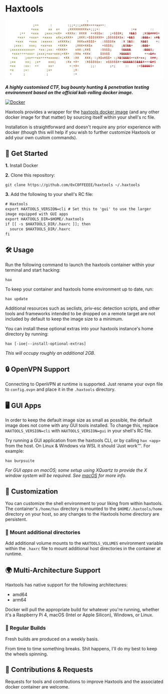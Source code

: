 # Haxtools

![Haxtools logo](docs/logo.png)

***A highly customised CTF, bug bounty hunting & penetration testing environment based on the official kali-rolling docker image.***

[![Docker](https://github.com/0xC0FFEEEE/haxtools/actions/workflows/docker-ci.yml/badge.svg)](https://github.com/0xC0FFEEEE/haxtools/actions/workflows/docker-ci.yml)


Haxtools provides a wrapper for the [haxtools docker image](https://hub.docker.com/repository/docker/infosux/haxtools/general) (and any other docker image for that matter) by sourcing itself within your shell's rc file.

Installation is straightforward and doesn't require any prior experience with docker (though this will help if you wish to further customize Haxtools or add your own custom commands).

## 🚀 Get Started
**1.** Install Docker

**2.** Clone this repository:
```
git clone https://github.com/0xC0FFEEEE/haxtools ~/.haxtools
```

**3.** Add the following to your shell's RC file:
```
# Haxtools
export HAXTOOLS_VERSION=cli # Set this to 'gui' to use the larger image equipped with GUI apps
export HAXTOOLS_DIR=$HOME/.haxtools
if [[ -s $HAXTOOLS_DIR/.haxrc ]]; then
  source $HAXTOOLS_DIR/.haxrc
fi
```

## 🛠️ Usage

Run the following command to launch the haxtools container within your terminal and start hacking:

```
hax
```

To keep your container and haxtools home environment up to date, run:

```
hax update
```

Additional resources such as seclists, priv-esc detection scripts, and other tools and frameworks intended to be dropped on a remote target are not included by default to keep the image size to a minimum.

You can install these optional extras into your haxtools instance's home directory by running:

```
hax [-ioe|--install-optional-extras]
```
*This will occupy roughly an additional 2GB*.

## 🔒 OpenVPN Support

Connecting to OpenVPN at runtime is supported. Just rename your ovpn file to `config.ovpn` and place it in the `.haxtools` directory.

## 🖥️ GUI Apps

In order to keep the default image size as small as possible, the default image does not come with any GUI tools installed. To change this, replace `HAXTOOLS_VERSION=cli` with `HAXTOOLS_VERSION=gui` in your shell's RC file.

Try running a GUI application from the haxtools CLI, or by calling `hax <app>` from the host. On Linux & Windows via WSL it should 'Just work™'. For example:

```
hax burpsuite
```

*For GUI apps on macOS; some setup using XQuartz to provide the X window system will be required. See [macOS](docs/macOS.md) for more info.*

## 🔧 Customization

You can customize the shell environment to your liking from within haxtools. The container's `/home/hax` directory is mounted to the `$HOME/.haxtools/home` directory on your host, so any changes to the Haxtools home directory are persistent.

### 📂 Mount additional directories

Add additional volume mounts to the `HAXTOOLS_VOLUMES` environment variable within the `.haxrc` file to mount additional host directories in the container at runtime.

## 🌍 Multi-Architecture Support

Haxtools has native support for the following architectures:

* amd64
* arm64

Docker will pull the appropriate build for whatever you're running, whether it's a Raspberry Pi 4, macOS (Intel or Apple Silicon), Windows, or Linux.

### 🔄 Regular Builds

Fresh builds are produced on a weekly basis.

From time to time something breaks. Shit happens, I'll do my best to keep the wheels spinning.

## 🤝 Contributions & Requests

Requests for tools and contributions to improve Haxtools and the associated docker container are welcome.
